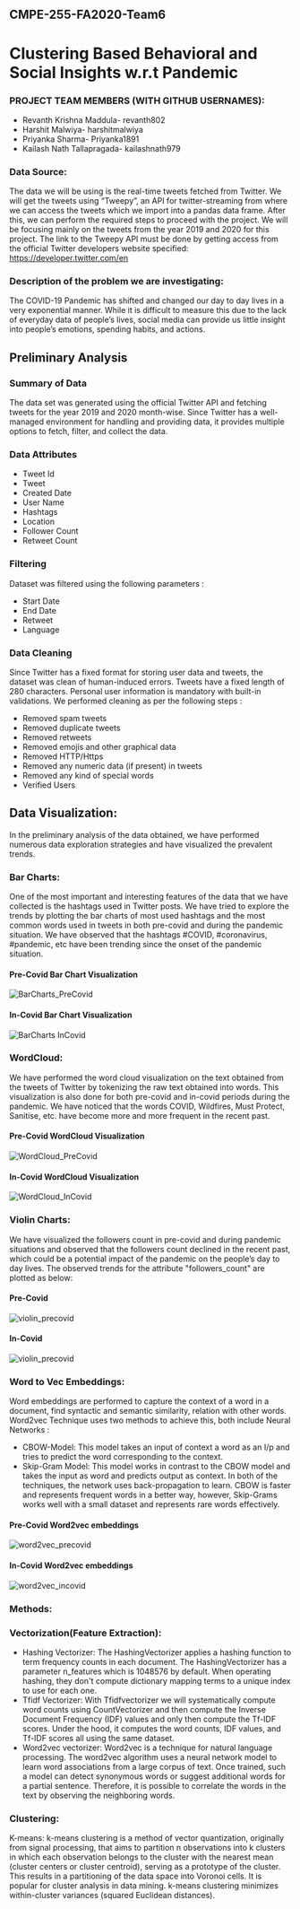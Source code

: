 ## CMPE-255-FA2020-Team6

# Clustering Based Behavioral and Social Insights w.r.t Pandemic 

### PROJECT TEAM MEMBERS (WITH GITHUB USERNAMES):
- Revanth Krishna Maddula- revanth802
- Harshit Malwiya- harshitmalwiya
- Priyanka Sharma- Priyanka1891
- Kailash Nath Tallapragada- kailashnath979

### Data Source:
The data we will be using is the real-time tweets fetched from Twitter. We will get the tweets using “Tweepy”, an API for twitter-streaming from where we can access the tweets which we import into a pandas data frame. After this, we can perform the required steps to proceed with the project.
We will be focusing mainly on the tweets from the year 2019 and 2020 for this project. The link to the Tweepy API must be done by getting access from the official Twitter developers website specified: https://developer.twitter.com/en

### Description of the problem we are investigating:
The COVID-19 Pandemic has shifted and changed our day to day lives in a very exponential manner. While it is difficult to measure this due to the lack of everyday data of people’s lives, social media can provide us little insight into people’s emotions, spending habits, and actions.

## Preliminary Analysis

### Summary of Data
The data set was generated using the official Twitter API and fetching tweets for the year 2019 and 2020 month-wise. Since Twitter has a well-managed environment for handling and providing data, it provides multiple options to fetch, filter, and collect the data.

### Data Attributes 
- Tweet Id 
- Tweet 
- Created Date
- User Name
- Hashtags
- Location
- Follower Count
- Retweet Count


### Filtering
Dataset was filtered using the following parameters : 
- Start Date
- End Date
- Retweet
- Language

### Data Cleaning
Since Twitter has a fixed format for storing user data and tweets, the dataset was clean of human-induced errors. Tweets have a fixed length of 280 characters. Personal user information is mandatory with built-in validations. 
We performed cleaning as per the following steps : 
- Removed spam tweets
- Removed duplicate tweets
- Removed retweets
- Removed emojis and other graphical data
- Removed HTTP/Https
- Removed any numeric data (if present) in tweets
- Removed any kind of special words
- Verified Users

## Data Visualization:
In the preliminary analysis of the data obtained, we have performed numerous data exploration strategies and have visualized the prevalent trends. 

### Bar Charts: 
One of the most important and interesting features of the data that we have collected is the hashtags used in Twitter posts. We have tried to explore the trends by plotting the bar charts of most used hashtags and the most common words used in tweets in both pre-covid and during the pandemic situation. We have observed that the hashtags #COVID, #coronavirus, #pandemic, etc have been trending since the onset of the pandemic situation.

#### Pre-Covid Bar Chart Visualization
![BarCharts_PreCovid](https://github.com/revanth802/CMPE-255-FA2020-Team6/blob/main/Images_Figures/hashtags_precovid.png)

#### In-Covid Bar Chart Visualization
![BarCharts InCovid](https://github.com/revanth802/CMPE-255-FA2020-Team6/blob/main/Images_Figures/hashtags_covid.png)

### WordCloud: 
We have performed the word cloud visualization on the text obtained from the tweets of Twitter by tokenizing the raw text obtained into words. This visualization is also done for both pre-covid and in-covid periods during the pandemic. We have noticed that the words COVID, Wildfires, Must Protect, Sanitise, etc. have become more and more frequent in the recent past.

#### Pre-Covid WordCloud Visualization
![WordCloud_PreCovid](https://github.com/revanth802/CMPE-255-FA2020-Team6/blob/main/Images_Figures/WordCloud_PreCovid.png)
#### In-Covid WordCloud Visualization
![WordCloud_InCovid](https://github.com/revanth802/CMPE-255-FA2020-Team6/blob/main/Images_Figures/WordCloud_InCovid.png)


### Violin Charts: 
We have visualized the followers count in pre-covid and during pandemic situations and observed that the followers count declined in the recent past, which could be a potential impact of the pandemic on the people’s day to day lives.
The observed trends for the attribute "followers_count" are plotted as below:
#### Pre-Covid 
![violin_precovid](https://github.com/revanth802/CMPE-255-FA2020-Team6/blob/main/Images_Figures/violin_precovid.png)
#### In-Covid
![violin_precovid](https://github.com/revanth802/CMPE-255-FA2020-Team6/blob/main/Images_Figures/violin_incovid.png)

### Word to Vec Embeddings: 
Word embeddings are performed to capture the context of a word in a document, find syntactic and semantic similarity, relation with other words.
Word2vec Technique uses two methods to achieve this, both include Neural Networks :
- CBOW-Model: This model takes an input of context a word as an I/p and tries to predict the word corresponding to the context.
- Skip-Gram Model: This model works in contrast to the CBOW model and takes the input as word and predicts output as context.
In both of the techniques, the network uses back-propagation to learn. CBOW is faster and represents frequent words in a better way, however, Skip-Grams works well with a small dataset and represents rare words effectively. 
#### Pre-Covid Word2vec embeddings
![word2vec_precovid](https://github.com/revanth802/CMPE-255-FA2020-Team6/blob/main/Images_Figures/word2vec_precovid.png)
#### In-Covid Word2vec embeddings
![word2vec_incovid](https://github.com/revanth802/CMPE-255-FA2020-Team6/blob/main/Images_Figures/wordvec_incovid.png)
	
### Methods:

### Vectorization(Feature Extraction): 
- Hashing Vectorizer: The HashingVectorizer applies a hashing function to term frequency counts in each document. The HashingVectorizer has a parameter n_features which is 1048576 by default. When operating hashing, they don't compute dictionary mapping terms to a unique index to use for each one.
- Tfidf Vectorizer: With Tfidfvectorizer we will systematically compute word counts using CountVectorizer and then compute the Inverse Document Frequency (IDF) values and only then compute the Tf-IDF scores. Under the hood, it computes the word counts, IDF values, and Tf-IDF scores all using the same dataset.
- Word2vec vectorizer: Word2vec is a technique for natural language processing. The word2vec algorithm uses a neural network model to learn word associations from a large corpus of text. Once trained, such a model can detect synonymous words or suggest additional words for a partial sentence. Therefore, it is possible to correlate the words in the text by observing the neighboring words.



### Clustering:
K-means: k-means clustering is a method of vector quantization, originally from signal processing, that aims to partition n observations into k clusters in which each observation belongs to the cluster with the nearest mean (cluster centers or cluster centroid), serving as a prototype of the cluster. This results in a partitioning of the data space into Voronoi cells. It is popular for cluster analysis in data mining. k-means clustering minimizes within-cluster variances (squared Euclidean distances).
